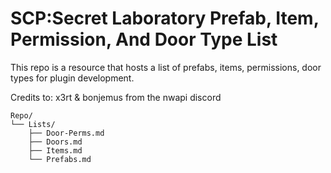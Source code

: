 # SCP:Secret Laboratory Prefab, Item, Permission, And Door Type List
This repo is a resource that hosts a list of prefabs, items, permissions, door types for plugin development.





Credits to: x3rt & bonjemus from the nwapi discord





```
Repo/
└── Lists/
    ├── Door-Perms.md
    ├── Doors.md
    ├── Items.md
    └── Prefabs.md
```

